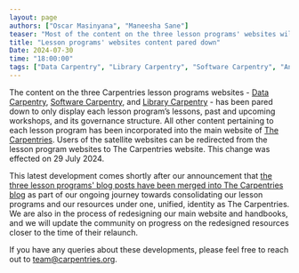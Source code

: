 ```yaml
---
layout: page
authors: ["Oscar Masinyana", "Maneesha Sane"]
teaser: "Most of the content on the three lesson programs' websites will now be accessed from the main Carpentries website."
title: "Lesson programs' websites content pared down"
Date: 2024-07-30
time: "18:00:00"
tags: ["Data Carpentry", "Library Carpentry", "Software Carpentry", "Announcements"]
---
```


The content on the three Carpentries lesson programs websites - [Data Carpentry](https://datacarpentry.org/), [Software Carpentry](https://software-carpentry.org/), and [Library Carpentry](https://librarycarpentry.org/) - has been pared down to only display each lesson program’s lessons, past and upcoming workshops, and its governance structure. All other content pertaining to each lesson program has been incorporated into the main website of [The Carpentries](https://carpentries.org/). Users of the satellite websites can be redirected from the lesson program websites to The Carpentries website. This change was effected on 29 July 2024. 

This latest development comes shortly after our announcement that [the three lesson programs' blog posts have been merged into The Carpentries blog](https://carpentries.org/blog/2024/03/lesson-program-blog-posts-migration/) as part of our ongoing journey towards consolidating our lesson programs and our resources under one, unified, identity as The Carpentries. We are also in the process of redesigning our main website and handbooks, and we will update the community on progress on the redesigned resources closer to the time of their relaunch. 

If you have any queries about these developments, please feel free to reach out to [team@carpentries.org](mailto:team@carpentries.org). 
